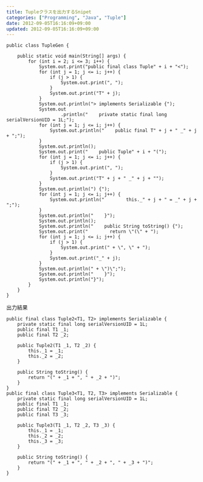 ```yaml
---
title: Tupleクラスを出力するSnipet
categories: ["Programming", "Java", "Tuple"]
date: 2012-09-05T16:16:09+09:00
updated: 2012-09-05T16:16:09+09:00
---
```


    public class TupleGen {
    
        public static void main(String[] args) {
            for (int i = 2; i <= 3; i++) {
                System.out.print("public final class Tuple" + i + "<");
                for (int j = 1; j <= i; j++) {
                    if (j > 1) {
                        System.out.print(", ");
                    }
                    System.out.print("T" + j);
                }
                System.out.println("> implements Serializable {");
                System.out
                        .println("    private static final long serialVersionUID = 1L;");
                for (int j = 1; j <= i; j++) {
                    System.out.println("    public final T" + j + " _" + j + ";");
                }
                System.out.println();
                System.out.print("    public Tuple" + i + "(");
                for (int j = 1; j <= i; j++) {
                    if (j > 1) {
                        System.out.print(", ");
                    }
                    System.out.print("T" + j + " _" + j + "");
                }
                System.out.println(") {");
                for (int j = 1; j <= i; j++) {
                    System.out.println("        this._" + j + " = _" + j + ";");
                }
                System.out.println("    }");
                System.out.println();
                System.out.println("    public String toString() {");
                System.out.print("        return \"(\" + ");
                for (int j = 1; j <= i; j++) {
                    if (j > 1) {
                        System.out.print(" + \", \" + ");
                    }
                    System.out.print("_" + j);
                }
                System.out.println(" + \")\";");
                System.out.println("    }");
                System.out.println("}");
            }
        }
    }


出力結果


    public final class Tuple2<T1, T2> implements Serializable {
        private static final long serialVersionUID = 1L;
        public final T1 _1;
        public final T2 _2;
    
        public Tuple2(T1 _1, T2 _2) {
            this._1 = _1;
            this._2 = _2;
        }
    
        public String toString() {
            return "(" + _1 + ", " + _2 + ")";
        }
    }
    public final class Tuple3<T1, T2, T3> implements Serializable {
        private static final long serialVersionUID = 1L;
        public final T1 _1;
        public final T2 _2;
        public final T3 _3;
    
        public Tuple3(T1 _1, T2 _2, T3 _3) {
            this._1 = _1;
            this._2 = _2;
            this._3 = _3;
        }
    
        public String toString() {
            return "(" + _1 + ", " + _2 + ", " + _3 + ")";
        }
    }


